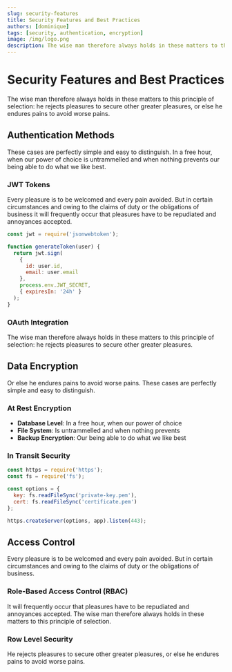 ```yaml
---
slug: security-features
title: Security Features and Best Practices
authors: [dominique]
tags: [security, authentication, encryption]
image: /img/logo.png
description: The wise man therefore always holds in these matters to this principle of selection.
---
```


# Security Features and Best Practices

The wise man therefore always holds in these matters to this principle of selection: he rejects pleasures to secure other greater pleasures, or else he endures pains to avoid worse pains.

<!--truncate-->

## Authentication Methods

These cases are perfectly simple and easy to distinguish. In a free hour, when our power of choice is untrammelled and when nothing prevents our being able to do what we like best.

### JWT Tokens

Every pleasure is to be welcomed and every pain avoided. But in certain circumstances and owing to the claims of duty or the obligations of business it will frequently occur that pleasures have to be repudiated and annoyances accepted.

```javascript
const jwt = require('jsonwebtoken');

function generateToken(user) {
  return jwt.sign(
    { 
      id: user.id, 
      email: user.email 
    },
    process.env.JWT_SECRET,
    { expiresIn: '24h' }
  );
}
```

### OAuth Integration

The wise man therefore always holds in these matters to this principle of selection: he rejects pleasures to secure other greater pleasures.

## Data Encryption

Or else he endures pains to avoid worse pains. These cases are perfectly simple and easy to distinguish.

### At Rest Encryption

- **Database Level**: In a free hour, when our power of choice
- **File System**: Is untrammelled and when nothing prevents
- **Backup Encryption**: Our being able to do what we like best

### In Transit Security

```javascript
const https = require('https');
const fs = require('fs');

const options = {
  key: fs.readFileSync('private-key.pem'),
  cert: fs.readFileSync('certificate.pem')
};

https.createServer(options, app).listen(443);
```

## Access Control

Every pleasure is to be welcomed and every pain avoided. But in certain circumstances and owing to the claims of duty or the obligations of business.

### Role-Based Access Control (RBAC)

It will frequently occur that pleasures have to be repudiated and annoyances accepted. The wise man therefore always holds in these matters to this principle of selection.

### Row Level Security

He rejects pleasures to secure other greater pleasures, or else he endures pains to avoid worse pains.